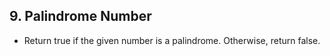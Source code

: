 ## 9. Palindrome Number

-   Return true if the given number is a palindrome. Otherwise, return false.
